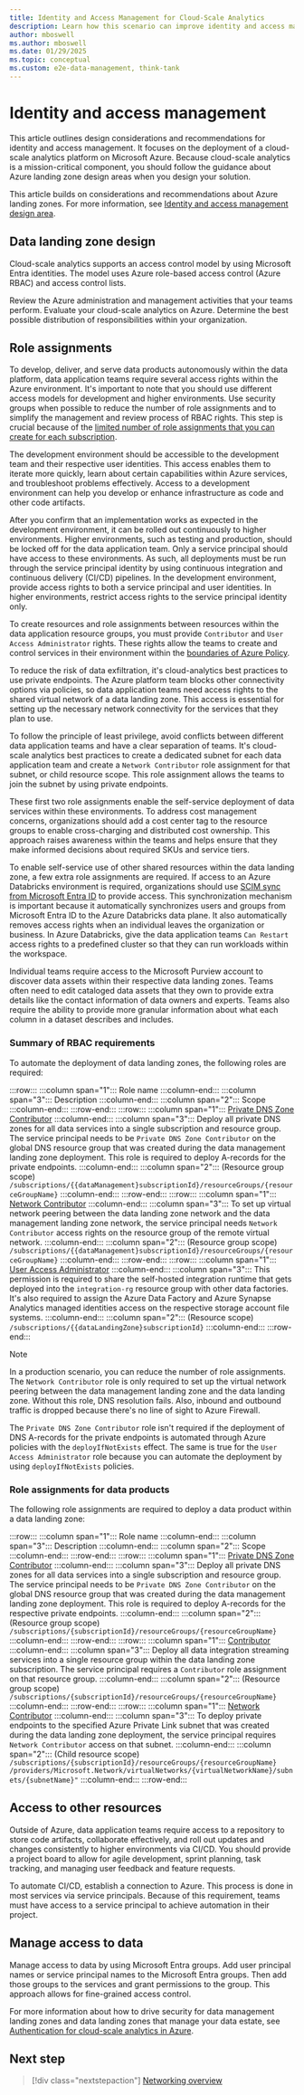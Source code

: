 ```yaml
---
title: Identity and Access Management for Cloud-Scale Analytics
description: Learn how this scenario can improve identity and access management for cloud-scale analytics in Azure.
author: mboswell
ms.author: mboswell
ms.date: 01/29/2025
ms.topic: conceptual
ms.custom: e2e-data-management, think-tank
---
```


# Identity and access management

This article outlines design considerations and recommendations for identity and access management. It focuses on the deployment of a cloud-scale analytics platform on Microsoft Azure. Because cloud-scale analytics is a mission-critical component, you should follow the guidance about Azure landing zone design areas when you design your solution.

This article builds on considerations and recommendations about Azure landing zones. For more information, see [Identity and access management design area](../../ready/landing-zone/design-area/identity-access.md).

## Data landing zone design

Cloud-scale analytics supports an access control model by using Microsoft Entra identities. The model uses Azure role-based access control (Azure RBAC) and access control lists.

Review the Azure administration and management activities that your teams perform. Evaluate your cloud-scale analytics on Azure. Determine the best possible distribution of responsibilities within your organization.

## Role assignments

To develop, deliver, and serve data products autonomously within the data platform, data application teams require several access rights within the Azure environment. It's important to note that you should use different access models for development and higher environments. Use security groups when possible to reduce the number of role assignments and to simplify the management and review process of RBAC rights. This step is crucial because of the [limited number of role assignments that you can create for each subscription](/azure/azure-resource-manager/management/azure-subscription-service-limits#azure-rbac-limits).

The development environment should be accessible to the development team and their respective user identities. This access enables them to iterate more quickly, learn about certain capabilities within Azure services, and troubleshoot problems effectively. Access to a development environment can help you develop or enhance infrastructure as code and other code artifacts.

After you confirm that an implementation works as expected in the development environment, it can be rolled out continuously to higher environments. Higher environments, such as testing and production, should be locked off for the data application team. Only a service principal should have access to these environments. As such, all deployments must be run through the service principal identity by using continuous integration and continuous delivery (CI/CD) pipelines. In the development environment, provide access rights to both a service principal and user identities. In higher environments, restrict access rights to the service principal identity only.

To create resources and role assignments between resources within the data application resource groups, you must provide `Contributor` and `User Access Administrator` rights. These rights allow the teams to create and control services in their environment within the [boundaries of Azure Policy](eslz-policies.md). 

To reduce the risk of data exfiltration, it's cloud-analytics best practices to use private endpoints. The Azure platform team blocks other connectivity options via policies, so data application teams need access rights to the shared virtual network of a data landing zone. This access is essential for setting up the necessary network connectivity for the services that they plan to use. 

To follow the principle of least privilege, avoid conflicts between different data application teams and have a clear separation of teams. It's cloud-scale analytics best practices to create a dedicated subnet for each data application team and create a `Network Contributor` role assignment for that subnet, or child resource scope. This role assignment allows the teams to join the subnet by using private endpoints.

These first two role assignments enable the self-service deployment of data services within these environments. To address cost management concerns, organizations should add a cost center tag to the resource groups to enable cross-charging and distributed cost ownership. This approach raises awareness within the teams and helps ensure that they make informed decisions about required SKUs and service tiers.

To enable self-service use of other shared resources within the data landing zone, a few extra role assignments are required. If access to an Azure Databricks environment is required, organizations should use [SCIM sync from Microsoft Entra ID](/azure/databricks/administration-guide/users-groups/scim/aad) to provide access. This synchronization mechanism is important because it automatically synchronizes users and groups from Microsoft Entra ID to the Azure Databricks data plane. It also automatically removes access rights when an individual leaves the organization or business. In Azure Databricks, give the data application teams `Can Restart` access rights to a predefined cluster so that they can run workloads within the workspace.

Individual teams require access to the Microsoft Purview account to discover data assets within their respective data landing zones. Teams often need to edit cataloged data assets that they own to provide extra details like the contact information of data owners and experts. Teams also require the ability to provide more granular information about what each column in a dataset describes and includes.

### Summary of RBAC requirements

To automate the deployment of data landing zones, the following roles are required:

:::row:::
    :::column span="1":::
        Role name
    :::column-end:::
    :::column span="3":::
        Description
    :::column-end:::
    :::column span="2":::
        Scope
    :::column-end:::
:::row-end:::
:::row:::
    :::column span="1":::
        [Private DNS Zone Contributor](/azure/role-based-access-control/built-in-roles#private-dns-zone-contributor)
    :::column-end:::
    :::column span="3":::
        Deploy all private DNS zones for all data services into a single subscription and resource group. The service principal needs to be `Private DNS Zone Contributor` on the global DNS resource group that was created during the data management landing zone deployment. This role is required to deploy A-records for the private endpoints.
    :::column-end:::
    :::column span="2":::
        (Resource group scope) `/subscriptions/{{dataManagement}subscriptionId}/resourceGroups/{resourceGroupName}`
    :::column-end:::
:::row-end:::
:::row:::
    :::column span="1":::
        [Network Contributor](/azure/role-based-access-control/built-in-roles#network-contributor)
    :::column-end:::
    :::column span="3":::
        To set up virtual network peering between the data landing zone network and the data management landing zone network, the service principal needs `Network Contributor` access rights on the resource group of the remote virtual network.
    :::column-end:::
    :::column span="2":::
        (Resource group scope) `/subscriptions/{{dataManagement}subscriptionId}/resourceGroups/{resourceGroupName}`
    :::column-end:::
:::row-end:::
:::row:::
    :::column span="1":::
        [User Access Administrator](/azure/role-based-access-control/built-in-roles#user-access-administrator)
    :::column-end:::
    :::column span="3":::
        This permission is required to share the self-hosted integration runtime that gets deployed into the `integration-rg` resource group with other data factories. It's also required to assign the Azure Data Factory and Azure Synapse Analytics managed identities access on the respective storage account file systems.
    :::column-end:::
    :::column span="2":::
        (Resource scope) `/subscriptions/{{dataLandingZone}subscriptionId}`
    :::column-end:::
:::row-end:::

> [!NOTE]
> In a production scenario, you can reduce the number of role assignments. The `Network Contributor` role is only required to set up the virtual network peering between the data management landing zone and the data landing zone. Without this role, DNS resolution fails. Also, inbound and outbound traffic is dropped because there's no line of sight to Azure Firewall.
>
> The `Private DNS Zone Contributor` role isn't required if the deployment of DNS A-records for the private endpoints is automated through Azure policies with the `deployIfNotExists` effect. The same is true for the `User Access Administrator` role because you can automate the deployment by using `deployIfNotExists` policies.

### Role assignments for data products

The following role assignments are required to deploy a data product within a data landing zone:

:::row:::
    :::column span="1":::
        Role name
    :::column-end:::
    :::column span="3":::
        Description
    :::column-end:::
    :::column span="2":::
        Scope
    :::column-end:::
:::row-end:::
:::row:::
    :::column span="1":::
        [Private DNS Zone Contributor](/azure/role-based-access-control/built-in-roles#private-dns-zone-contributor)
    :::column-end:::
    :::column span="3":::
        Deploy all private DNS zones for all data services into a single subscription and resource group. The service principal needs to be `Private DNS Zone Contributor` on the global DNS resource group that was created during the data management landing zone deployment. This role is required to deploy A-records for the respective private endpoints.
    :::column-end:::
    :::column span="2":::
        (Resource group scope) `/subscriptions/{subscriptionId}/resourceGroups/{resourceGroupName}`
    :::column-end:::
:::row-end:::
:::row:::
    :::column span="1":::
        [Contributor](/azure/role-based-access-control/built-in-roles#contributor)
    :::column-end:::
    :::column span="3":::
        Deploy all data integration streaming services into a single resource group within the data landing zone subscription. The service principal requires a `Contributor` role assignment on that resource group.
    :::column-end:::
    :::column span="2":::
        (Resource group scope)  `/subscriptions/{subscriptionId}/resourceGroups/{resourceGroupName}`
    :::column-end:::
:::row-end:::
:::row:::
    :::column span="1":::
        [Network Contributor](/azure/role-based-access-control/built-in-roles#network-contributor)
    :::column-end:::
    :::column span="3":::
        To deploy private endpoints to the specified Azure Private Link subnet that was created during the data landing zone deployment, the service principal requires `Network Contributor` access on that subnet.
    :::column-end:::
    :::column span="2":::
        (Child resource scope) `/subscriptions/{subscriptionId}/resourceGroups/{resourceGroupName} /providers/Microsoft.Network/virtualNetworks/{virtualNetworkName}/subnets/{subnetName}"`
    :::column-end:::
:::row-end:::

## Access to other resources

Outside of Azure, data application teams require access to a repository to store code artifacts, collaborate effectively, and roll out updates and changes consistently to higher environments via CI/CD. You should provide a project board to allow for agile development, sprint planning, task tracking, and managing user feedback and feature requests.

To automate CI/CD, establish a connection to Azure. This process is done in most services via service principals. Because of this requirement, teams must have access to a service principal to achieve automation in their project.

## Manage access to data

Manage access to data by using Microsoft Entra groups. Add user principal names or service principal names to the Microsoft Entra groups. Then add those groups to the services and grant permissions to the group. This approach allows for fine-grained access control.

For more information about how to drive security for data management landing zones and data landing zones that manage your data estate, see [Authentication for cloud-scale analytics in Azure](./secure-authentication.md).

## Next step

> [!div class="nextstepaction"]
> [Networking overview](./eslz-network-topology-and-connectivity.md)
